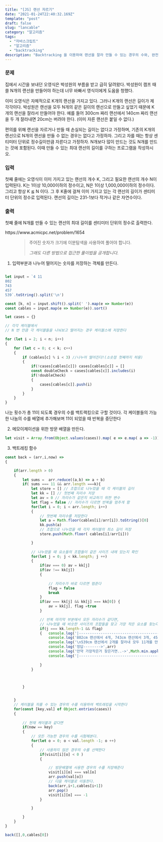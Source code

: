 ```yaml
---
title: "[JS] 랜선 자르기"
date: "2021-01-24T22:40:32.169Z"
template: "post"
draft: false
slug: "lancable"
category: "알고리즘"
tags:
  - "자바스크립트"
  - "알고리즘"
  - "backtracking"
description: "Backtracking 을 이용하여 랜선을 잘라 만들 수 있는 경우의 수와, 완전 탐색으로 원하는 결과만을 도출하는 방법에 대해."
---
```

### 문제
집에서 시간을 보내던 오영식은 박성원의 부름을 받고 급히 달려왔다. 
박성원이 캠프 때 쓸 N개의 랜선을 만들어야 하는데 너무 바빠서 영식이에게 도움을 청했다.

이미 오영식은 자체적으로 K개의 랜선을 가지고 있다. 그러나 K개의 랜선은 길이가 제각각이다. 
박성원은 랜선을 모두 N개의 같은 길이의 랜선으로 만들고 싶었기 때문에 K개의 랜선을 잘라서 만들어야 한다. 
예를 들어 300cm 짜리 랜선에서 140cm 짜리 랜선을 두 개 잘라내면 20cm는 버려야 한다. (이미 자른 랜선은 붙일 수 없다.)

편의를 위해 랜선을 자르거나 만들 때 손실되는 길이는 없다고 가정하며, 기존의 K개의 랜선으로 N개의 랜선을 만들 수 없는 경우는 없다고 가정하자. 그리고 자를 때는 항상 센티미터 단위로 정수길이만큼 자른다고 가정하자. N개보다 많이 만드는 것도 N개를 만드는 것에 포함된다. 이때 만들 수 있는 최대 랜선의 길이를 구하는 프로그램을 작성하시오.

### 입력
첫째 줄에는 오영식이 이미 가지고 있는 랜선의 개수 K, 그리고 필요한 랜선의 개수 N이 입력된다. 
K는 1이상 10,000이하의 정수이고, N은 1이상 1,000,000이하의 정수이다. 그리고 항상 K ≦ N 이다. 
그 후 K줄에 걸쳐 이미 가지고 있는 각 랜선의 길이가 센티미터 단위의 정수로 입력된다. 랜선의 길이는 231-1보다 작거나 같은 자연수이다.

### 출력
첫째 줄에 N개를 만들 수 있는 랜선의 최대 길이를 센티미터 단위의 정수로 출력한다.

<p>https://www.acmicpc.net/problem/1654</p>
<figure>
	<blockquote>
		<p>주어진 숫자가 크기에 이분탐색을 사용하여 풀어야 합니다.</p>
		<footer>
			<cite>그래도 다른 방법으로 접근한 풀이법을 공개합니다.</cite>
		</footer>
	</blockquote>
</figure>


1. 입력부분과 나누어 떨어지는 숫자를 저장하는 객체를 만든다.

``` javascript

let input = `4 11
802
743
457
539`.toString().split('\n')

const [k, n] = input.shift().split(' ').map(e => Number(e))
const cables = input.map(e => Number(e)).sort()

let cases = {}

// 각각 케이블에서
// N 번 만큼 각 케이블들을 나눠보고 떨어지는 경우 케이블스에 저장한다

for (let i = 2; i < n; i++) 
{
    for (let c = 0; c < k; c++) 
    {
        if (cables[c] % i < 3) //나누어 떨어진다!(소숫점 첫째까지 허용)
        {
            if(!cases[cables[c]]) cases[cables[c]] = []
            const doubleCheck = cases[cables[c]].includes(i)
            if(!doubleCheck)
            {   
                cases[cables[c]].push(i)
            }
        }
    }
}

```

나눈 횟수가 총 11이 되도록 경우의 수를
백트랙킹으로 구할 것이다.
각 케이블들의 가능한 나눔의 수를 배열에 추가해보며 11이 되었을 때 반복을 중단한다

2. 메모이제이션을 위한 방문 배열을 만든다.
``` javascript
let visit = Array.from(Object.values(cases)).map( e => e.map( a => -1))
``` 

3. 백트레킹 함수

``` javascript
const back = (arr,i,now) =>
{

    if(arr.length > 0)
    {
        let sums =  arr.reduce((a,b) => a + b)
        if( sums === 11 && arr.length ===k){
            let store = [] // 조합으로 나누었을 때 각 케이블의 길이
            let kk = [] // 첫번째 자리수 저장
            let av = 0 // 자리수가 같은지 비교하기 위한 변수
            let flag = false // 자리수가 다르면 반복을 멈추게 함
            for(let i = 0; i < arr.length; i++)
            {
                // 첫번째 자리수를 저장한다
                let a = Math.floor(cables[i]/arr[i]).toString()[0]
                kk.push(a)
                // 조합으로 나누었을 때 각자 케이블의 최소 길이 저장
                store.push(Math.floor( cables[i]/arr[i]))

            }
            
            // 나누었을 때 요소들의 조합들이 같은 사이즈 내에 있는지 확인
            for(let j = 0; j < kk.length; j ++)
            {
                if(av === 0) av = kk[j]
                if(av !== kk[j])
                { 
                  
                    // 자리수가 바로 다르면 멈춘다
                    flag = false
                    break
                }
                if(av === kk[j] && kk[j] === kk[0]) {
                    av = kk[j], flag =true
                }

                // 반복 마지막 부분에서 모든 자리수가 같다면,
                // 나누었을 때 비슷한 사이즈의 조합들을 찾고 가장 작은 요소를 찾는다.
                if(j === kk.length-1 && flag)
                {   console.log('|-------------------------------------------------------|')
                    console.log('802cm 랜선에서 4개, 743cm 랜선에서 3개, 457cm 랜선에서 2개,')
                    console.log('\n539cm 랜선에서 2개를 잘라내 모두 11개를 만들 수 있다.')
                    console.log('정답-------->',arr)
                    console.log('만약 가장작은거 찾은거면..->',Math.min.apply(null,store))
                    console.log('|-------------------------------------------------------|')
                
                }
            }


            
        } 


    }
    // 케이블을 자를 수 있는 경우의 수를 이용하여 백트래킹을 시작한다
    for(const [key,val] of Object.entries(cases))
    {
        
        // 현재 케이블과 같다면
        if(now == key)
        {   
            // 모든 가능한 경우의 수를 시험해본다.
            for(let o = 0; o < val.length -1; o ++)
            {
                // 사용하지 않은 경우의 수를 선택한다
                if(visit[i][o] < 0 )
                {

                    // 방문배열에 사용한 경우의 수를 저장해준다
                    visit[i][o] === val[o]
                    arr.push(val[o])
                    // 다음 케이블로 이동한다.
                    back(arr,i+1,cables[i+1])
                    arr.pop()
                    visit[i][o] === -1
                }

            }    

        }
    }
}

back([],0,cables[0])

```